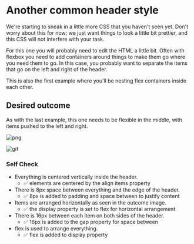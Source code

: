 # Another common header style

We're starting to sneak in a little more CSS that you haven't seen yet. Don't worry about this for now; we just want things to look a little bit prettier, and this CSS will not interfere with your task.

For this one you will probably need to edit the HTML a little bit. Often with flexbox you need to add containers around things to make them go where you need them to go. In this case, you probably want to separate the items that go on the left and right of the header.

This is also the first example where you'll be nesting flex containers inside each other.

## Desired outcome
As with the last example, this one needs to be flexible in the middle, with items pushed to the left and right.

![png](./desired-outcome.png)

![gif](./desired-outcome.gif)

### Self Check
- Everything is centered vertically inside the header.
    - ✅ elements are centered by the align items property
- There is 8px space between everything and the edge of the header.
    - ✅ 8px is added to padding and space between to justify content
- Items are arranged horizontally as seen in the outcome image.
    - ✅ the display property is set to flex for horizontal arrangement
- There is 16px between each item on both sides of the header.
    - ✅ 16px is added to the gap property for space between 
- flex is used to arrange everything.
    - ✅ flex is added to display property